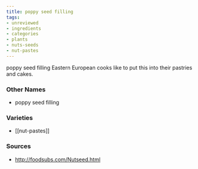 ```yaml
---
title: poppy seed filling
tags:
- unreviewed
- ingredients
- categories
- plants
- nuts-seeds
- nut-pastes
---
```

poppy seed filling Eastern European cooks like to put this into their pastries and cakes.

### Other Names

* poppy seed filling

### Varieties

* [[nut-pastes]]

### Sources
* http://foodsubs.com/Nutseed.html
